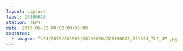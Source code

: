```yaml
---
layout: capture
label: 20190620
station: TLP4
date: 2019-06-20 00:00:00+00:00
capturas:
  - imagem: TLP4/2019/201906/20190620/M20190620_211504_TLP_4P.jpg
---
```

